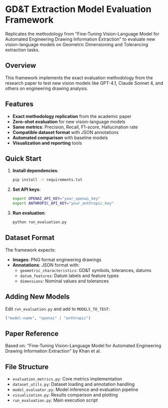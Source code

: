 # GD&T Extraction Model Evaluation Framework

Replicates the methodology from "Fine-Tuning Vision-Language Model for Automated Engineering Drawing Information Extraction" to evaluate new vision-language models on Geometric Dimensioning and Tolerancing extraction tasks.

## Overview

This framework implements the exact evaluation methodology from the research paper to test new vision models like GPT-4.1, Claude Sonnet 4, and others on engineering drawing analysis.

## Features

- **Exact methodology replication** from the academic paper
- **Zero-shot evaluation** for new vision-language models
- **Same metrics**: Precision, Recall, F1-score, Hallucination rate
- **Compatible dataset format** with JSON annotations
- **Automated comparison** with baseline models
- **Visualization and reporting** tools

## Quick Start

1. **Install dependencies**:
   ```bash
   pip install -r requirements.txt
   ```

2. **Set API keys**:
   ```bash
   export OPENAI_API_KEY="your_openai_key"
   export ANTHROPIC_API_KEY="your_anthropic_key"
   ```

3. **Run evaluation**:
   ```bash
   python run_evaluation.py
   ```

## Dataset Format

The framework expects:
- **Images**: PNG format engineering drawings
- **Annotations**: JSON format with:
  - `geometric_characteristics`: GD&T symbols, tolerances, datums
  - `datum_features`: Datum labels and feature types  
  - `dimensions`: Nominal values and tolerances

## Adding New Models

Edit `run_evaluation.py` and add to `MODELS_TO_TEST`:
```python
("model-name", "openai" | "anthropic")
```

## Paper Reference

Based on: "Fine-Tuning Vision-Language Model for Automated Engineering Drawing Information Extraction" by Khan et al.

## File Structure

- `evaluation_metrics.py`: Core metrics implementation
- `dataset_utils.py`: Dataset loading and annotation handling
- `model_evaluator.py`: Model inference and evaluation pipeline
- `visualization.py`: Results comparison and plotting
- `run_evaluation.py`: Main execution script